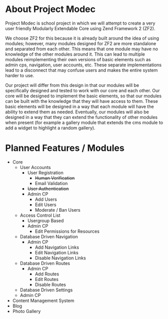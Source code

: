 # About Project Modec

Project Modec is school project in which we will attempt to create a very user
friendly Modularly Extendable Core using Zend Framework 2 (ZF2).

We choose ZF2 for this because it is already built around the idea of using
modules; however, many modules designed for ZF2 are more standalone and
separated from each other. This means that one module may have no knowledge of
the other modules around it. This can lead to multiple modules reimplementing
their own versions of basic elements such as admin cps, navigation, user
accounts, etc. These separate implementations lead to a disconnect that may
confuse users and makes the entire system harder to use.

Our project will differ from this design in that our modules will be
specifically designed and tested to work with our core and each other. Our core
will be designed to implement the basic elements, so that our modules can be
built with the knowledge that they will have access to them. These basic
elements will be designed in a way that each module will have the ability to
extend them as needed. Eventually, our modules will also be designed in a way
that they can extend the functionality of other modules when present (for
example a gallery module that extends the cms module to add a widget to
highlight a random gallery).

# Planned Features / Modules

 * Core
	* User Accounts
		* User Registration
			* ~~Human Verification~~
			* Email Validation
		* ~~User Authentication~~
		* Admin CP
			* Add Users
			* Edit Users
			* Moderate / Ban Users	* Access Control List		* Usergroup Based
		* Admin CP
			* Edit Permissions for Resources	* Database Driven Navigation
		* Admin CP
			* Add Navigation Links
			* Edit Navigation Links
			* Disable Navigation Links
	* Database Driven Routes
		* Admin CP
			* Add Routes
			* Edit Routes
			* Disable Routes
	* Database Driven Settings	* Admin CP
 * Content Management System
 * Blog
 * Photo Gallery
